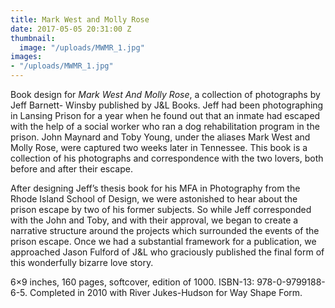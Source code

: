 ```yaml
---
title: Mark West and Molly Rose
date: 2017-05-05 20:31:00 Z
thumbnail:
  image: "/uploads/MWMR_1.jpg"
images:
- "/uploads/MWMR_1.jpg"
---
```


Book design for *Mark West And Molly Rose*, a collection of photographs by Jeff Barnett- Winsby published by J&L Books. Jeff had been photographing in Lansing Prison for a year when he found out that an inmate had escaped with the help of a social worker who ran a dog rehabilitation program in the prison. John Maynard and Toby Young, under the aliases Mark West and Molly Rose, were captured two weeks later in Tennessee. This book is a collection of his photographs and correspondence with the two lovers, both before and after their escape. 

After designing Jeff’s thesis book for his MFA in Photography from the Rhode Island School of Design, we were astonished to hear about the prison escape by two of his former subjects. So while Jeff corresponded with the John and Toby, and with their approval, we began to create a narrative structure around the projects which surrounded the events of the prison escape. Once we had a substantial framework for a publication, we approached Jason Fulford of J&L who graciously published the final form of this wonderfully bizarre love story.

6×9 inches, 160 pages, softcover, edition of 1000. ISBN-13: 978-0-9799188-6-5. Completed in 2010 with River Jukes-Hudson for Way Shape Form. 